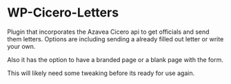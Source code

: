 WP-Cicero-Letters
=================

Plugin that incorporates the Azavea Cicero api to get officials and send them letters. Options are including sending a already filled out letter or write your own.

Also it has the option to have a branded page or a blank page with the form.

This will likely need some tweaking before its ready for use again.
